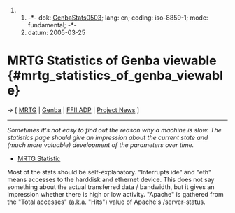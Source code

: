 1.  1.  -\*- dok: [GenbaStats0503](GenbaStats0503 "wikilink"); lang: en;
        coding: iso-8859-1; mode: fundamental; -\*-
    2.  datum: 2005-03-25

# MRTG Statistics of Genba viewable {#mrtg_statistics_of_genba_viewable}

-\> \[ [MRTG](http://stats.ffii.org/mrtg/ "wikilink") \| [
Genba](GenbaEn "wikilink") \| [ FFII ADP](PolisEn "wikilink") \| [
Project News](FfiiprojNewsEn "wikilink") \]

------------------------------------------------------------------------

*Sometimes it\'s not easy to find out the reason why a machine is slow.
The statistics page should give an impression about the current state
and (much more valuable) development of the parameters over time.*

-   [MRTG Statistic](http://stats.ffii.org/mrtg/ "wikilink")

Most of the stats should be self-explanatory. \"Interrupts ide\" and
\"eth\" means accesses to the harddisk and ethernet device. This does
not say something about the actual transferred data / bandwidth, but it
gives an impression whether there is high or low activity. \"Apache\" is
gathered from the \"Total accesses\" (a.k.a. \"Hits\") value of
Apache\'s /server-status.
